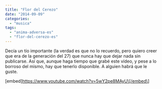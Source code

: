 ```yaml
---
title: "Flor del Cerezo"
date: "2014-09-09"
categories: 
  - "musica"
tags: 
  - "anima-adversa-es"
  - "flor-del-cerezo-es"
---
```


Decía un tío importante (la verdad es que no lo recuerdo, pero quiero creer que era de la generación del 27) que nunca hay que dejar nada sin publicarse. Así que, aunque haga tiempo que grabé este vídeo, y pese a lo borroso del mismo, hay que tenerlo disponible. A alguien habrá que le guste.

\[embed\]https://www.youtube.com/watch?v=5wY2pe8MAyU\[/embed\]
